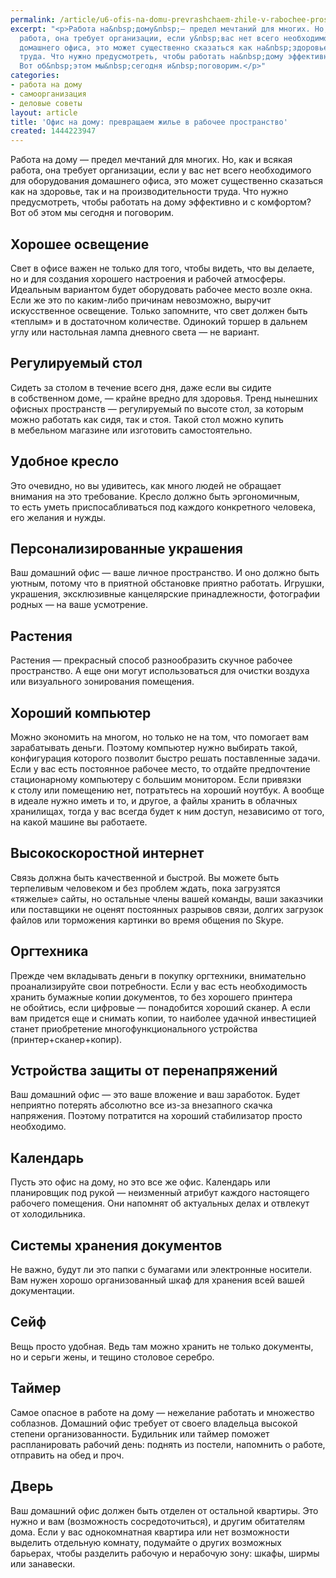 ```yaml
---
permalink: /article/u6-ofis-na-domu-prevrashchaem-zhile-v-rabochee-prostranstvo
excerpt: "<p>Работа на&nbsp;дому&nbsp;— предел мечтаний для многих. Но, как и&nbsp;всякая
  работа, она требует организации, если у&nbsp;вас нет всего необходимого для оборудования
  домашнего офиса, это может существенно сказаться как на&nbsp;здоровье, так и&nbsp;на&nbsp;производительности
  труда. Что нужно предусмотреть, чтобы работать на&nbsp;дому эффективно и&nbsp;с&nbsp;комфортом?
  Вот об&nbsp;этом мы&nbsp;сегодня и&nbsp;поговорим.</p>"
categories:
- работа на дому
- самоорганизация
- деловые советы
layout: article
title: 'Офис на дому: превращаем жилье в рабочее пространство'
created: 1444223947
---
```

Работа на дому — предел мечтаний для многих. Но, как и всякая работа, она требует организации, если у вас нет всего необходимого для оборудования домашнего офиса, это может существенно сказаться как на здоровье, так и на производительности труда. Что нужно предусмотреть, чтобы работать на дому эффективно и с комфортом? Вот об этом мы сегодня и поговорим.

## Хорошее освещение ##

Свет в офисе важен не только для того, чтобы видеть, что вы делаете, но и для создания хорошего настроения и рабочей атмосферы. Идеальным вариантом будет оборудовать рабочее место возле окна. Если же это по каким-либо причинам невозможно, выручит искусственное освещение. Только запомните, что свет должен быть «теплым» и в достаточном количестве. Одинокий торшер в дальнем углу или настольная лампа дневного света — не вариант.

## Регулируемый стол ##

Сидеть за столом в течение всего дня, даже если вы сидите в собственном доме, — крайне вредно для здоровья. Тренд нынешних офисных пространств — регулируемый по высоте стол, за которым можно работать как сидя, так и стоя. Такой стол можно купить в мебельном магазине или изготовить самостоятельно.

## Удобное кресло ##

Это очевидно, но вы удивитесь, как много людей не обращает внимания на это требование. Кресло должно быть эргономичным, то есть уметь приспосабливаться под каждого конкретного человека, его желания и нужды.

## Персонализированные украшения ##

Ваш домашний офис — ваше личное пространство. И оно должно быть уютным, потому что в приятной обстановке приятно работать. Игрушки, украшения, эксклюзивные канцелярские принадлежности, фотографии родных — на ваше усмотрение.

## Растения ##

Растения — прекрасный способ разнообразить скучное рабочее пространство. А еще они могут использоваться для очистки воздуха или визуального зонирования помещения.

## Хороший компьютер ##

Можно экономить на многом, но только не на том, что помогает вам зарабатывать деньги. Поэтому компьютер нужно выбирать такой, конфигурация которого позволит быстро решать поставленные задачи. Если у вас есть постоянное рабочее место, то отдайте предпочтение стационарному компьютеру с большим монитором. Если привязки к столу или помещению нет, потратьтесь на хороший ноутбук. А вообще в идеале нужно иметь и то, и другое, а файлы хранить в облачных хранилищах, тогда у вас всегда будет к ним доступ, независимо от того, на какой машине вы работаете.

## Высокоскоростной интернет ##

Связь должна быть качественной и быстрой. Вы можете быть терпеливым человеком и без проблем ждать, пока загрузятся «тяжелые» сайты, но остальные члены вашей команды, ваши заказчики или поставщики не оценят постоянных разрывов связи, долгих загрузок файлов или торможения картинки во время общения по Skype.

## Оргтехника ##

Прежде чем вкладывать деньги в покупку оргтехники, внимательно проанализируйте свои потребности. Если у вас есть необходимость хранить бумажные копии документов, то без хорошего принтера не обойтись, если цифровые — понадобится хороший сканер. А если вам придется еще и снимать копии, то наиболее удачной инвестицией станет приобретение многофункционального устройства (принтер+сканер+копир).

## Устройства защиты от перенапряжений ##

Ваш домашний офис — это ваше вложение и ваш заработок. Будет неприятно потерять абсолютно все из-за внезапного скачка напряжения. Поэтому потратится на хороший стабилизатор просто необходимо.

## Календарь ##

Пусть это офис на дому, но это все же офис. Календарь или планировщик под рукой — неизменный атрибут каждого настоящего рабочего помещения. Они напомнят об актуальных делах и отвлекут от холодильника.

## Системы хранения документов ##

Не важно, будут ли это папки с бумагами или электронные носители. Вам нужен хорошо организованный шкаф для хранения всей вашей документации.

## Сейф ##

Вещь просто удобная. Ведь там можно хранить не только документы, но и серьги жены, и тещино столовое серебро.

## Таймер ##

Самое опасное в работе на дому — нежелание работать и множество соблазнов. Домашний офис требует от своего владельца высокой степени организованности. Будильник или таймер поможет распланировать рабочий день: поднять из постели, напомнить о работе, отправить на обед и проч.

## Дверь ##

Ваш домашний офис должен быть отделен от остальной квартиры. Это нужно и вам (возможность сосредоточиться), и другим обитателям дома. Если у вас однокомнатная квартира или нет возможности выделить отдельную комнату, подумайте о других возможных барьерах, чтобы разделить рабочую и нерабочую зону: шкафы, ширмы или занавески.
